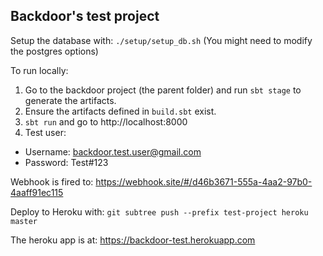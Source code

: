 Backdoor's test project
------------------------

Setup the database with: `./setup/setup_db.sh` (You might need to modify the postgres options)

To run locally:
1. Go to the backdoor project (the parent folder) and run `sbt stage` to generate the artifacts.
2. Ensure the artifacts defined in `build.sbt` exist.
3. `sbt run` and go to http://localhost:8000
4. Test user:
  * Username: backdoor.test.user@gmail.com
  * Password: Test#123

Webhook is fired to: https://webhook.site/#/d46b3671-555a-4aa2-97b0-4aaff91ec115

Deploy to Heroku with: `git subtree push --prefix test-project heroku master`

The heroku app is at: https://backdoor-test.herokuapp.com
